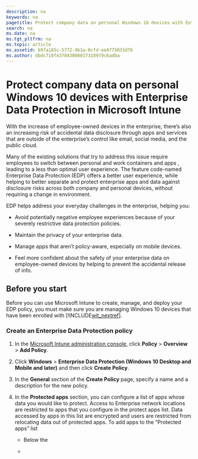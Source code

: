```yaml
---
description: na
keywords: na
pagetitle: Protect company data on personal Windows 10 devices with Enterprise Data Protection in Microsoft Intune
search: na
ms.date: na
ms.tgt_pltfrm: na
ms.topic: article
ms.assetid: b97a185c-5772-4b1a-8cfd-ee4775033d76
ms.author: dbdc710f437843008017318979c6adba
---
```

# Protect company data on personal Windows 10 devices with Enterprise Data Protection in Microsoft Intune
With the increase of employee-owned devices in the enterprise, there’s also an increasing risk of accidental data disclosure through apps and services that are outside of the enterprise’s control like email, social media, and the public cloud.

Many of the existing solutions that try to address this issue require employees to switch between personal and work containers and apps  , leading to a less than optimal user experience. The feature code-named Enterprise Data Protection (EDP) offers a better user experience, while helping to better separate and protect enterprise apps and data against disclosure risks across both company and personal devices, without requiring a change in environment.

EDP helps address your everyday challenges in the enterprise, helping you:

- Avoid potentially negative employee experiences because of your severely restrictive data protection policies.

- Maintain the privacy of your enterprise data.

- Manage apps that aren’t policy-aware, especially on mobile devices.

- Feel more confident about the safety of your enterprise data on employee-owned devices by helping to prevent the accidental release of info.

## Before you start
Before you can use Microsoft Intune to create, manage, and deploy your EDP policy, you must make sure you are managing Windows 10  devices that have been enrolled with [!INCLUDE[wit_nextref](../Token/wit_nextref_md.md)].

### Create an Enterprise Data Protection policy

1. In the [Microsoft Intune administration console](https://manage.microsoft.com), click **Policy** &gt; **Overview** &gt; **Add Policy**.

2. Click **Windows** &gt; **Enterprise Data Protection (Windows 10 Desktop and Mobile and later)** and then click **Create Policy**.

3. In the **General** section of the **Create Policy** page, specify a name and a description for the new policy.

4. In the **Protected apps** section, you can configure a list of apps whose data you would like to protect. Access to Enterprise network locations are restricted to apps that you configure in the protect apps list. Data accessed by apps in this list are encrypted and users are restricted from relocating data out of protected apps. To add apps to the “Protected apps” list

   - Below the

   -

